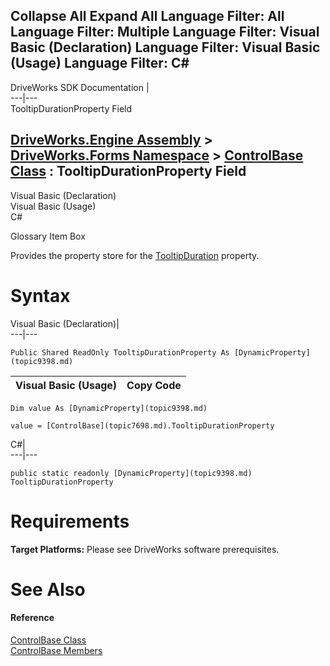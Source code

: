        

 Collapse All Expand All  Language Filter: All  Language Filter: Multiple  Language Filter: Visual Basic (Declaration) Language Filter: Visual Basic (Usage) Language Filter: C#  
---  
DriveWorks SDK Documentation  |   
---|---  
TooltipDurationProperty Field   
  
[DriveWorks.Engine Assembly](topic2156.md) > [DriveWorks.Forms Namespace](topic7266.md) > [ControlBase Class](topic7698.md) : TooltipDurationProperty Field  
---  
  
Visual Basic (Declaration)    
Visual Basic (Usage)    
C# 

Glossary Item Box

Provides the property store for the [TooltipDuration](topic7741.md) property. 

# Syntax

Visual Basic (Declaration)|   
---|---  
      
    
    Public Shared ReadOnly TooltipDurationProperty As [DynamicProperty](topic9398.md)  
  
Visual Basic (Usage)| Copy Code  
---|---  
      
    
    Dim value As [DynamicProperty](topic9398.md)
     
    value = [ControlBase](topic7698.md).TooltipDurationProperty  
  
C#|   
---|---  
      
    
    public static readonly [DynamicProperty](topic9398.md) TooltipDurationProperty  
  
# Requirements

**Target Platforms:** Please see DriveWorks software prerequisites.

# See Also

#### Reference

[ControlBase Class](topic7698.md)   
[ControlBase Members](topic7699.md)


